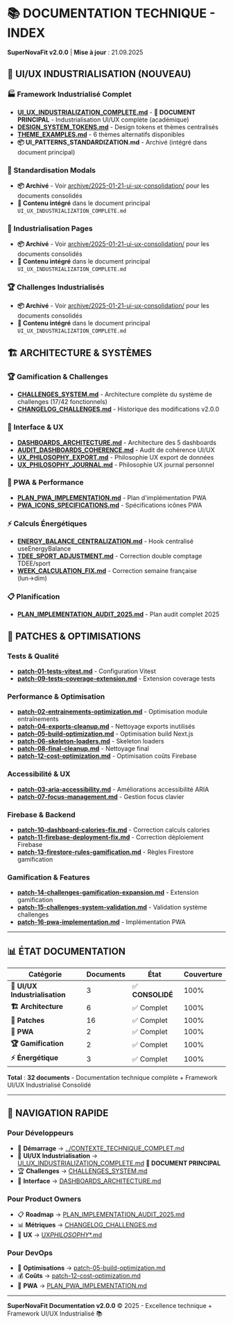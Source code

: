 # 📚 DOCUMENTATION TECHNIQUE - INDEX

**SuperNovaFit v2.0.0** | **Mise à jour** : 21.09.2025

## 🎨 **UI/UX INDUSTRIALISATION (NOUVEAU)**

### **🏭 Framework Industrialisé Complet**

- **[UI_UX_INDUSTRIALIZATION_COMPLETE.md](UI_UX_INDUSTRIALIZATION_COMPLETE.md)** - **📖 DOCUMENT PRINCIPAL** - Industrialisation UI/UX complète (académique)
- **[DESIGN_SYSTEM_TOKENS.md](DESIGN_SYSTEM_TOKENS.md)** - Design tokens et thèmes centralisés
- **[THEME_EXAMPLES.md](THEME_EXAMPLES.md)** - 6 thèmes alternatifs disponibles
- **📦 UI_PATTERNS_STANDARDIZATION.md** - Archivé (intégré dans document principal)

### **🎯 Standardisation Modals**

- **📦 Archivé** - Voir [archive/2025-01-21-ui-ux-consolidation/](../archive/2025-01-21-ui-ux-consolidation/) pour les documents consolidés
- **📖 Contenu intégré** dans le document principal `UI_UX_INDUSTRIALIZATION_COMPLETE.md`

### **📱 Industrialisation Pages**

- **📦 Archivé** - Voir [archive/2025-01-21-ui-ux-consolidation/](../archive/2025-01-21-ui-ux-consolidation/) pour les documents consolidés
- **📖 Contenu intégré** dans le document principal `UI_UX_INDUSTRIALIZATION_COMPLETE.md`

### **🏆 Challenges Industrialisés**

- **📦 Archivé** - Voir [archive/2025-01-21-ui-ux-consolidation/](../archive/2025-01-21-ui-ux-consolidation/) pour les documents consolidés
- **📖 Contenu intégré** dans le document principal `UI_UX_INDUSTRIALIZATION_COMPLETE.md`

## 🏗️ **ARCHITECTURE & SYSTÈMES**

### **🏆 Gamification & Challenges**

- **[CHALLENGES_SYSTEM.md](CHALLENGES_SYSTEM.md)** - Architecture complète du système de challenges (17/42 fonctionnels)
- **[CHANGELOG_CHALLENGES.md](CHANGELOG_CHALLENGES.md)** - Historique des modifications v2.0.0

### **📱 Interface & UX**

- **[DASHBOARDS_ARCHITECTURE.md](DASHBOARDS_ARCHITECTURE.md)** - Architecture des 5 dashboards
- **[AUDIT_DASHBOARDS_COHERENCE.md](AUDIT_DASHBOARDS_COHERENCE.md)** - Audit de cohérence UI/UX
- **[UX_PHILOSOPHY_EXPORT.md](UX_PHILOSOPHY_EXPORT.md)** - Philosophie UX export de données
- **[UX_PHILOSOPHY_JOURNAL.md](UX_PHILOSOPHY_JOURNAL.md)** - Philosophie UX journal personnel

### **📱 PWA & Performance**

- **[PLAN_PWA_IMPLEMENTATION.md](PLAN_PWA_IMPLEMENTATION.md)** - Plan d'implémentation PWA
- **[PWA_ICONS_SPECIFICATIONS.md](PWA_ICONS_SPECIFICATIONS.md)** - Spécifications icônes PWA

### **⚡ Calculs Énergétiques**

- **[ENERGY_BALANCE_CENTRALIZATION.md](ENERGY_BALANCE_CENTRALIZATION.md)** - Hook centralisé useEnergyBalance
- **[TDEE_SPORT_ADJUSTMENT.md](TDEE_SPORT_ADJUSTMENT.md)** - Correction double comptage TDEE/sport
- **[WEEK_CALCULATION_FIX.md](WEEK_CALCULATION_FIX.md)** - Correction semaine française (lun→dim)

### **📋 Planification**

- **[PLAN_IMPLEMENTATION_AUDIT_2025.md](PLAN_IMPLEMENTATION_AUDIT_2025.md)** - Plan audit complet 2025

## 🔧 **PATCHES & OPTIMISATIONS**

### **Tests & Qualité**

- **[patch-01-tests-vitest.md](patch-01-tests-vitest.md)** - Configuration Vitest
- **[patch-09-tests-coverage-extension.md](patch-09-tests-coverage-extension.md)** - Extension coverage tests

### **Performance & Optimisation**

- **[patch-02-entrainements-optimization.md](patch-02-entrainements-optimization.md)** - Optimisation module entraînements
- **[patch-04-exports-cleanup.md](patch-04-exports-cleanup.md)** - Nettoyage exports inutilisés
- **[patch-05-build-optimization.md](patch-05-build-optimization.md)** - Optimisation build Next.js
- **[patch-06-skeleton-loaders.md](patch-06-skeleton-loaders.md)** - Skeleton loaders
- **[patch-08-final-cleanup.md](patch-08-final-cleanup.md)** - Nettoyage final
- **[patch-12-cost-optimization.md](patch-12-cost-optimization.md)** - Optimisation coûts Firebase

### **Accessibilité & UX**

- **[patch-03-aria-accessibility.md](patch-03-aria-accessibility.md)** - Améliorations accessibilité ARIA
- **[patch-07-focus-management.md](patch-07-focus-management.md)** - Gestion focus clavier

### **Firebase & Backend**

- **[patch-10-dashboard-calories-fix.md](patch-10-dashboard-calories-fix.md)** - Correction calculs calories
- **[patch-11-firebase-deployment-fix.md](patch-11-firebase-deployment-fix.md)** - Correction déploiement Firebase
- **[patch-13-firestore-rules-gamification.md](patch-13-firestore-rules-gamification.md)** - Règles Firestore gamification

### **Gamification & Features**

- **[patch-14-challenges-gamification-expansion.md](patch-14-challenges-gamification-expansion.md)** - Extension gamification
- **[patch-15-challenges-system-validation.md](patch-15-challenges-system-validation.md)** - Validation système challenges
- **[patch-16-pwa-implementation.md](patch-16-pwa-implementation.md)** - Implémentation PWA

---

## 📊 **ÉTAT DOCUMENTATION**

| Catégorie                      | Documents | État             | Couverture |
| ------------------------------ | --------- | ---------------- | ---------- |
| **🎨 UI/UX Industrialisation** | 3         | ✅ **CONSOLIDÉ** | 100%       |
| **🏗️ Architecture**            | 6         | ✅ Complet       | 100%       |
| **🔧 Patches**                 | 16        | ✅ Complet       | 100%       |
| **📱 PWA**                     | 2         | ✅ Complet       | 100%       |
| **🏆 Gamification**            | 2         | ✅ Complet       | 100%       |
| **⚡ Énergétique**             | 3         | ✅ Complet       | 100%       |

**Total** : **32 documents** - Documentation technique complète + Framework UI/UX Industrialisé Consolidé

---

## 🎯 **NAVIGATION RAPIDE**

### **Pour Développeurs**

- 🚀 **Démarrage** → [../CONTEXTE_TECHNIQUE_COMPLET.md](../CONTEXTE_TECHNIQUE_COMPLET.md)
- 🎨 **UI/UX Industrialisation** → [UI_UX_INDUSTRIALIZATION_COMPLETE.md](UI_UX_INDUSTRIALIZATION_COMPLETE.md) **📖 DOCUMENT PRINCIPAL**
- 🏆 **Challenges** → [CHALLENGES_SYSTEM.md](CHALLENGES_SYSTEM.md)
- 📱 **Interface** → [DASHBOARDS_ARCHITECTURE.md](DASHBOARDS_ARCHITECTURE.md)

### **Pour Product Owners**

- 📋 **Roadmap** → [PLAN_IMPLEMENTATION_AUDIT_2025.md](PLAN_IMPLEMENTATION_AUDIT_2025.md)
- 📊 **Métriques** → [CHANGELOG_CHALLENGES.md](CHANGELOG_CHALLENGES.md)
- 🎨 **UX** → [UX*PHILOSOPHY*\*.md](UX_PHILOSOPHY_EXPORT.md)

### **Pour DevOps**

- 🔧 **Optimisations** → [patch-05-build-optimization.md](patch-05-build-optimization.md)
- 💰 **Coûts** → [patch-12-cost-optimization.md](patch-12-cost-optimization.md)
- 📱 **PWA** → [PLAN_PWA_IMPLEMENTATION.md](PLAN_PWA_IMPLEMENTATION.md)

---

**SuperNovaFit Documentation v2.0.0** © 2025 - Excellence technique + Framework UI/UX Industrialisé 📚
